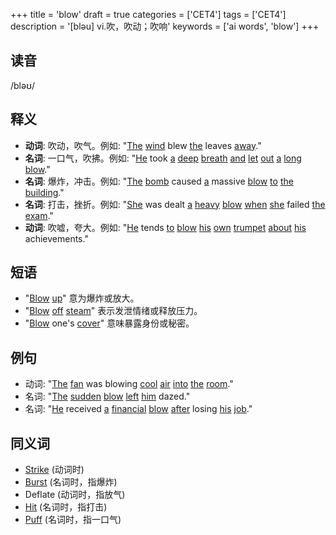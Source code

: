 +++
title = 'blow'
draft = true
categories = ['CET4']
tags = ['CET4']
description = '[bləu] vi.吹，吹动；吹响'
keywords = ['ai words', 'blow']
+++

## 读音
/bləʊ/

## 释义
- **动词**: 吹动，吹气。例如: "[The](/post/the/) [wind](/post/wind/) blew [the](/post/the/) leaves [away](/post/away/)."
- **名词**: 一口气，吹拂。例如: "[He](/post/he/) took [a](/post/a/) [deep](/post/deep/) [breath](/post/breath/) [and](/post/and/) [let](/post/let/) [out](/post/out/) [a](/post/a/) [long](/post/long/) [blow](/post/blow/)."
- **名词**: 爆炸，冲击。例如: "[The](/post/the/) [bomb](/post/bomb/) caused [a](/post/a/) massive [blow](/post/blow/) [to](/post/to/) [the](/post/the/) [building](/post/building/)."
- **名词**: 打击，挫折。例如: "[She](/post/she/) was dealt [a](/post/a/) [heavy](/post/heavy/) [blow](/post/blow/) [when](/post/when/) [she](/post/she/) failed [the](/post/the/) [exam](/post/exam/)."
- **动词**: 吹嘘，夸大。例如: "[He](/post/he/) tends [to](/post/to/) [blow](/post/blow/) [his](/post/his/) [own](/post/own/) [trumpet](/post/trumpet/) [about](/post/about/) [his](/post/his/) achievements."

## 短语
- "[Blow](/post/blow/) [up](/post/up/)" 意为爆炸或放大。
- "[Blow](/post/blow/) [off](/post/off/) [steam](/post/steam/)" 表示发泄情绪或释放压力。
- "[Blow](/post/blow/) one's [cover](/post/cover/)" 意味暴露身份或秘密。

## 例句
- 动词: "[The](/post/the/) [fan](/post/fan/) was blowing [cool](/post/cool/) [air](/post/air/) [into](/post/into/) [the](/post/the/) [room](/post/room/)."
- 名词: "[The](/post/the/) [sudden](/post/sudden/) [blow](/post/blow/) [left](/post/left/) [him](/post/him/) dazed."
- 名词: "[He](/post/he/) received [a](/post/a/) [financial](/post/financial/) [blow](/post/blow/) [after](/post/after/) losing [his](/post/his/) [job](/post/job/)."

## 同义词
- [Strike](/post/strike/) (动词时)
- [Burst](/post/burst/) (名词时，指爆炸)
- Deflate (动词时，指放气)
- [Hit](/post/hit/) (名词时，指打击)
- [Puff](/post/puff/) (名词时，指一口气)
